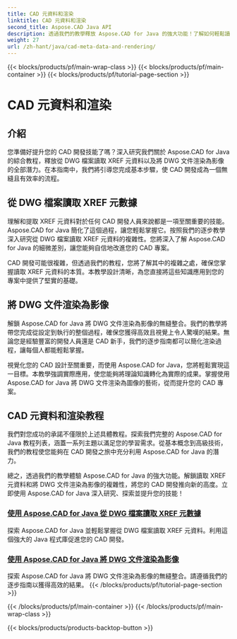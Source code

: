 ```yaml
---
title: CAD 元資料和渲染
linktitle: CAD 元資料和渲染
second_title: Aspose.CAD Java API
description: 透過我們的教學釋放 Aspose.CAD for Java 的強大功能！了解如何輕鬆讀取 XREF 元資料並將 DWG 文件渲染為影像以增強 CAD 開發。
weight: 27
url: /zh-hant/java/cad-meta-data-and-rendering/
---
```


{{< blocks/products/pf/main-wrap-class >}}
{{< blocks/products/pf/main-container >}}
{{< blocks/products/pf/tutorial-page-section >}}

# CAD 元資料和渲染



## 介紹

您準備好提升您的 CAD 開發技能了嗎？深入研究我們關於 Aspose.CAD for Java 的綜合教程，釋放從 DWG 檔案讀取 XREF 元資料以及將 DWG 文件渲染為影像的全部潛力。在本指南中，我們將引導您完成基本步驟，使 CAD 開發成為一個無縫且有效率的流程。

## 從 DWG 檔案讀取 XREF 元數據

理解和提取 XREF 元資料對於任何 CAD 開發人員來說都是一項至關重要的技能。 Aspose.CAD for Java 簡化了這個過程，讓您輕鬆掌握它。按照我們的逐步教學深入研究從 DWG 檔案讀取 XREF 元資料的複雜性。您將深入了解 Aspose.CAD for Java 的細微差別，讓您能夠自信地改進您的 CAD 專案。

CAD 開發可能很複雜，但透過我們的教程，您將了解其中的複雜之處，確保您掌握讀取 XREF 元資料的本質。本教學設計清晰，為您直接將這些知識應用到您的專案中提供了堅實的基礎。

## 將 DWG 文件渲染為影像

解鎖 Aspose.CAD for Java 將 DWG 文件渲染為影像的無縫整合。我們的教學將帶您完成從設定到執行的整個過程，確保您獲得高效且視覺上令人驚嘆的結果。無論您是經驗豐富的開發人員還是 CAD 新手，我們的逐步指南都可以簡化渲染過程，讓每個人都能輕鬆掌握。

視覺化您的 CAD 設計至關重要，而使用 Aspose.CAD for Java，您將輕鬆實現這一目標。本教學強調實際應用，使您能夠將理論知識轉化為實際的成果。掌握使用 Aspose.CAD for Java 將 DWG 文件渲染為圖像的藝術，從而提升您的 CAD 專案。

## CAD 元資料和渲染教程
我們對您成功的承諾不僅限於上述具體教程。探索我們完整的 Aspose.CAD for Java 教程列表，涵蓋一系列主題以滿足您的學習需求。從基本概念到高級技術，我們的教程使您能夠在 CAD 開發之旅中充分利用 Aspose.CAD for Java 的潛力。

總之，透過我們的教學體驗 Aspose.CAD for Java 的強大功能。解鎖讀取 XREF 元資料和將 DWG 文件渲染為影像的複雜性，將您的 CAD 開發推向新的高度。立即使用 Aspose.CAD for Java 深入研究、探索並提升您的技能！
### [使用 Aspose.CAD for Java 從 DWG 檔案讀取 XREF 元數據](./read-xref-meta-data/)
探索 Aspose.CAD for Java 並輕鬆掌握從 DWG 檔案讀取 XREF 元資料。利用這個強大的 Java 程式庫促進您的 CAD 開發。
### [使用 Aspose.CAD for Java 將 DWG 文件渲染為影像](./render-dwg-to-image/)
探索 Aspose.CAD for Java 將 DWG 文件渲染為影像的無縫整合。請遵循我們的逐步指南以獲得高效的結果。
{{< /blocks/products/pf/tutorial-page-section >}}

{{< /blocks/products/pf/main-container >}}
{{< /blocks/products/pf/main-wrap-class >}}

{{< blocks/products/products-backtop-button >}}
